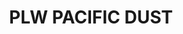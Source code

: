 ---
title: "PLW PACIFIC DUST"
price: "TBA"
desc: "Bez opisa"
img_path: "/assets/img/A.MIG-1604.jpg"
brand: AMMO
available: true
special_offer: false
soon: false
cat: "Weathering"
subcat: ""
subsubcat: "wet-Emajl-Panelni-vash"
---